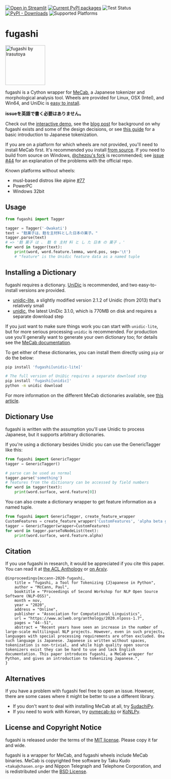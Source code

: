 [![Open in Streamlit](https://static.streamlit.io/badges/streamlit_badge_black_white.svg)](https://fugashi.streamlit.app)
[![Current PyPI packages](https://badge.fury.io/py/fugashi.svg)](https://pypi.org/project/fugashi/)
![Test Status](https://github.com/polm/fugashi/workflows/test-manylinux/badge.svg)
[![PyPI - Downloads](https://img.shields.io/pypi/dm/fugashi)](https://pypi.org/project/fugashi/)
![Supported Platforms](https://img.shields.io/badge/platforms-linux%20macosx%20windows-blue)

# fugashi

<img src="https://github.com/polm/fugashi/raw/master/fugashi.png" width=125 height=125 alt="fugashi by Irasutoya" />

fugashi is a Cython wrapper for [MeCab](https://taku910.github.io/mecab/), a
Japanese tokenizer and morphological analysis tool.  Wheels are provided for
Linux, OSX (Intel), and Win64, and UniDic is [easy to install](#installing-a-dictionary).

**issueを英語で書く必要はありません。**

Check out the [interactive demo][], see the [blog post](https://www.dampfkraft.com/nlp/fugashi.html) for background
on why fugashi exists and some of the design decisions, or see [this
guide][guide] for a basic introduction to Japanese tokenization.

[guide]: https://www.dampfkraft.com/nlp/how-to-tokenize-japanese.html
[interactive demo]: https://fugashi.streamlit.app

If you are on a platform for which wheels are not provided, you'll need to
install MeCab first. It's recommended you install [from
source](https://github.com/taku910/mecab). If you need to build from source on
Windows, [@chezou's fork](https://github.com/chezou/mecab) is recommended; see
[issue #44](https://github.com/polm/fugashi/issues/44#issuecomment-954426115)
for an explanation of the problems with the official repo.

Known platforms without wheels:

- musl-based distros like alpine [#77](https://github.com/polm/fugashi/issues/77)
- PowerPC
- Windows 32bit

## Usage

```python
from fugashi import Tagger

tagger = Tagger('-Owakati')
text = "麩菓子は、麩を主材料とした日本の菓子。"
tagger.parse(text)
# => '麩 菓子 は 、 麩 を 主材 料 と し た 日本 の 菓子 。'
for word in tagger(text):
    print(word, word.feature.lemma, word.pos, sep='\t')
    # "feature" is the Unidic feature data as a named tuple
```

## Installing a Dictionary

fugashi requires a dictionary. [UniDic](https://unidic.ninjal.ac.jp/) is
recommended, and two easy-to-install versions are provided.

  - [unidic-lite](https://github.com/polm/unidic-lite), a slightly modified version 2.1.2 of Unidic (from 2013) that's relatively small
  - [unidic](https://github.com/polm/unidic-py), the latest UniDic 3.1.0, which is 770MB on disk and requires a separate download step

If you just want to make sure things work you can start with `unidic-lite`, but
for more serious processing `unidic` is recommended. For production use you'll
generally want to generate your own dictionary too; for details see the [MeCab
documentation](https://taku910.github.io/mecab/learn.html).

To get either of these dictionaries, you can install them directly using `pip`
or do the below:

```sh
pip install 'fugashi[unidic-lite]'

# The full version of UniDic requires a separate download step
pip install 'fugashi[unidic]'
python -m unidic download
```

For more information on the different MeCab dictionaries available, see [this article](https://www.dampfkraft.com/nlp/japanese-tokenizer-dictionaries.html).

## Dictionary Use

fugashi is written with the assumption you'll use Unidic to process Japanese,
but it supports arbitrary dictionaries. 

If you're using a dictionary besides Unidic you can use the GenericTagger like this:

```python
from fugashi import GenericTagger
tagger = GenericTagger()

# parse can be used as normal
tagger.parse('something')
# features from the dictionary can be accessed by field numbers
for word in tagger(text):
    print(word.surface, word.feature[0])
```

You can also create a dictionary wrapper to get feature information as a named tuple. 

```python
from fugashi import GenericTagger, create_feature_wrapper
CustomFeatures = create_feature_wrapper('CustomFeatures', 'alpha beta gamma')
tagger = GenericTagger(wrapper=CustomFeatures)
for word in tagger.parseToNodeList(text):
    print(word.surface, word.feature.alpha)
```

## Citation

If you use fugashi in research, it would be appreciated if you cite this paper. You can read it at [the ACL Anthology](https://www.aclweb.org/anthology/2020.nlposs-1.7/) or [on Arxiv](https://arxiv.org/abs/2010.06858).

    @inproceedings{mccann-2020-fugashi,
        title = "fugashi, a Tool for Tokenizing {J}apanese in Python",
        author = "McCann, Paul",
        booktitle = "Proceedings of Second Workshop for NLP Open Source Software (NLP-OSS)",
        month = nov,
        year = "2020",
        address = "Online",
        publisher = "Association for Computational Linguistics",
        url = "https://www.aclweb.org/anthology/2020.nlposs-1.7",
        pages = "44--51",
        abstract = "Recent years have seen an increase in the number of large-scale multilingual NLP projects. However, even in such projects, languages with special processing requirements are often excluded. One such language is Japanese. Japanese is written without spaces, tokenization is non-trivial, and while high quality open source tokenizers exist they can be hard to use and lack English documentation. This paper introduces fugashi, a MeCab wrapper for Python, and gives an introduction to tokenizing Japanese.",
    }

## Alternatives

If you have a problem with fugashi feel free to open an issue. However, there
are some cases where it might be better to use a different library.

- If you don't want to deal with installing MeCab at all, try [SudachiPy](https://github.com/WorksApplications/sudachi.rs).
- If you need to work with Korean, try [pymecab-ko](https://github.com/NoUnique/pymecab-ko) or [KoNLPy](https://konlpy.org/en/latest/).

## License and Copyright Notice

fugashi is released under the terms of the [MIT license](./LICENSE). Please
copy it far and wide.

fugashi is a wrapper for MeCab, and fugashi wheels include MeCab binaries.
MeCab is copyrighted free software by Taku Kudo `<taku@chasen.org>` and Nippon
Telegraph and Telephone Corporation, and is redistributed under the [BSD
License](./LICENSE.mecab).
